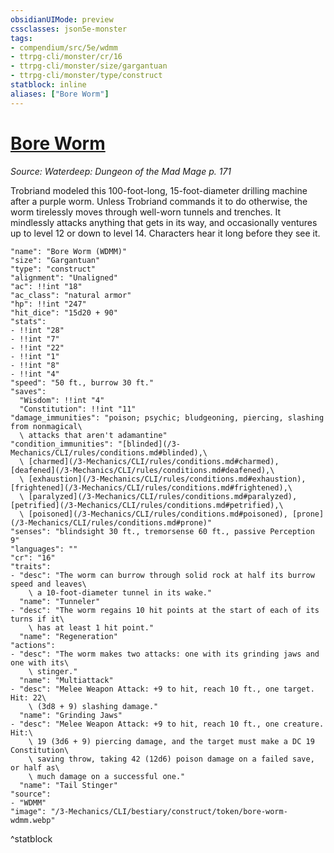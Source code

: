 ```yaml
---
obsidianUIMode: preview
cssclasses: json5e-monster
tags:
- compendium/src/5e/wdmm
- ttrpg-cli/monster/cr/16
- ttrpg-cli/monster/size/gargantuan
- ttrpg-cli/monster/type/construct
statblock: inline
aliases: ["Bore Worm"]
---
```

# [Bore Worm](3-Mechanics\CLI\bestiary\construct/bore-worm-wdmm.md)
*Source: Waterdeep: Dungeon of the Mad Mage p. 171*  

Trobriand modeled this 100-foot-long, 15-foot-diameter drilling machine after a purple worm. Unless Trobriand commands it to do otherwise, the worm tirelessly moves through well-worn tunnels and trenches. It mindlessly attacks anything that gets in its way, and occasionally ventures up to level 12 or down to level 14. Characters hear it long before they see it.

```statblock
"name": "Bore Worm (WDMM)"
"size": "Gargantuan"
"type": "construct"
"alignment": "Unaligned"
"ac": !!int "18"
"ac_class": "natural armor"
"hp": !!int "247"
"hit_dice": "15d20 + 90"
"stats":
- !!int "28"
- !!int "7"
- !!int "22"
- !!int "1"
- !!int "8"
- !!int "4"
"speed": "50 ft., burrow 30 ft."
"saves":
  "Wisdom": !!int "4"
  "Constitution": !!int "11"
"damage_immunities": "poison; psychic; bludgeoning, piercing, slashing from nonmagical\
  \ attacks that aren't adamantine"
"condition_immunities": "[blinded](/3-Mechanics/CLI/rules/conditions.md#blinded),\
  \ [charmed](/3-Mechanics/CLI/rules/conditions.md#charmed), [deafened](/3-Mechanics/CLI/rules/conditions.md#deafened),\
  \ [exhaustion](/3-Mechanics/CLI/rules/conditions.md#exhaustion), [frightened](/3-Mechanics/CLI/rules/conditions.md#frightened),\
  \ [paralyzed](/3-Mechanics/CLI/rules/conditions.md#paralyzed), [petrified](/3-Mechanics/CLI/rules/conditions.md#petrified),\
  \ [poisoned](/3-Mechanics/CLI/rules/conditions.md#poisoned), [prone](/3-Mechanics/CLI/rules/conditions.md#prone)"
"senses": "blindsight 30 ft., tremorsense 60 ft., passive Perception 9"
"languages": ""
"cr": "16"
"traits":
- "desc": "The worm can burrow through solid rock at half its burrow speed and leaves\
    \ a 10-foot-diameter tunnel in its wake."
  "name": "Tunneler"
- "desc": "The worm regains 10 hit points at the start of each of its turns if it\
    \ has at least 1 hit point."
  "name": "Regeneration"
"actions":
- "desc": "The worm makes two attacks: one with its grinding jaws and one with its\
    \ stinger."
  "name": "Multiattack"
- "desc": "Melee Weapon Attack: +9 to hit, reach 10 ft., one target. Hit: 22\
    \ (3d8 + 9) slashing damage."
  "name": "Grinding Jaws"
- "desc": "Melee Weapon Attack: +9 to hit, reach 10 ft., one creature. Hit:\
    \ 19 (3d6 + 9) piercing damage, and the target must make a DC 19 Constitution\
    \ saving throw, taking 42 (12d6) poison damage on a failed save, or half as\
    \ much damage on a successful one."
  "name": "Tail Stinger"
"source":
- "WDMM"
"image": "/3-Mechanics/CLI/bestiary/construct/token/bore-worm-wdmm.webp"
```
^statblock